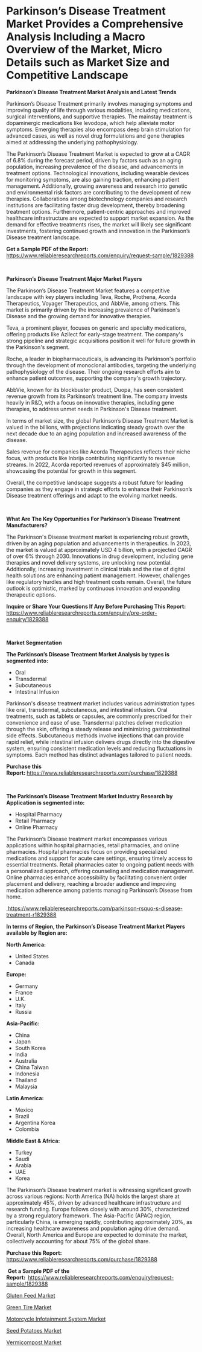 <p><h1>Parkinson’s Disease Treatment Market Provides a Comprehensive Analysis Including a Macro Overview of the Market, Micro Details such as Market Size and Competitive Landscape</h1></p><p><strong>Parkinson’s Disease Treatment Market Analysis and Latest Trends</strong></p>
<p><p>Parkinson’s Disease Treatment primarily involves managing symptoms and improving quality of life through various modalities, including medications, surgical interventions, and supportive therapies. The mainstay treatment is dopaminergic medications like levodopa, which help alleviate motor symptoms. Emerging therapies also encompass deep brain stimulation for advanced cases, as well as novel drug formulations and gene therapies aimed at addressing the underlying pathophysiology. </p><p>The Parkinson’s Disease Treatment Market is expected to grow at a CAGR of 6.8% during the forecast period, driven by factors such as an aging population, increasing prevalence of the disease, and advancements in treatment options. Technological innovations, including wearable devices for monitoring symptoms, are also gaining traction, enhancing patient management. Additionally, growing awareness and research into genetic and environmental risk factors are contributing to the development of new therapies. Collaborations among biotechnology companies and research institutions are facilitating faster drug development, thereby broadening treatment options. Furthermore, patient-centric approaches and improved healthcare infrastructure are expected to support market expansion. As the demand for effective treatments rises, the market will likely see significant investments, fostering continued growth and innovation in the Parkinson’s Disease treatment landscape.</p></p>
<p><strong>Get a Sample PDF of the Report:&nbsp;</strong> <a href="https://www.reliableresearchreports.com/enquiry/request-sample/1829388?utm_campaign=1625&utm_medium=2&utm_source=Github&utm_content=ia&utm_term=15102024&utm_id=parkinsons-disease-treatment">https://www.reliableresearchreports.com/enquiry/request-sample/1829388</a></p>
<p>&nbsp;</p>
<p><strong>Parkinson’s Disease Treatment Major Market Players</strong></p>
<p><p>The Parkinson’s Disease Treatment Market features a competitive landscape with key players including Teva, Roche, Prothena, Acorda Therapeutics, Voyager Therapeutics, and AbbVie, among others. This market is primarily driven by the increasing prevalence of Parkinson's Disease and the growing demand for innovative therapies. </p><p>Teva, a prominent player, focuses on generic and specialty medications, offering products like Azilect for early-stage treatment. The company's strong pipeline and strategic acquisitions position it well for future growth in the Parkinson's segment.</p><p>Roche, a leader in biopharmaceuticals, is advancing its Parkinson's portfolio through the development of monoclonal antibodies, targeting the underlying pathophysiology of the disease. Their ongoing research efforts aim to enhance patient outcomes, supporting the company's growth trajectory.</p><p>AbbVie, known for its blockbuster product, Duopa, has seen consistent revenue growth from its Parkinson’s treatment line. The company invests heavily in R&D, with a focus on innovative therapies, including gene therapies, to address unmet needs in Parkinson's Disease treatment.</p><p>In terms of market size, the global Parkinson’s Disease Treatment Market is valued in the billions, with projections indicating steady growth over the next decade due to an aging population and increased awareness of the disease. </p><p>Sales revenue for companies like Acorda Therapeutics reflects their niche focus, with products like Inbrija contributing significantly to revenue streams. In 2022, Acorda reported revenues of approximately $45 million, showcasing the potential for growth in this segment.</p><p>Overall, the competitive landscape suggests a robust future for leading companies as they engage in strategic efforts to enhance their Parkinson’s Disease treatment offerings and adapt to the evolving market needs.</p></p>
<p>&nbsp;</p>
<p><strong>What Are The Key Opportunities For Parkinson’s Disease Treatment Manufacturers?</strong></p>
<p><p>The Parkinson's Disease treatment market is experiencing robust growth, driven by an aging population and advancements in therapeutics. In 2023, the market is valued at approximately USD 4 billion, with a projected CAGR of over 6% through 2030. Innovations in drug development, including gene therapies and novel delivery systems, are unlocking new potential. Additionally, increasing investment in clinical trials and the rise of digital health solutions are enhancing patient management. However, challenges like regulatory hurdles and high treatment costs remain. Overall, the future outlook is optimistic, marked by continuous innovation and expanding therapeutic options.</p></p>
<p><strong>Inquire or Share Your Questions If Any Before Purchasing This Report:</strong> <a href="https://www.reliableresearchreports.com/enquiry/pre-order-enquiry/1829388?utm_campaign=1625&utm_medium=2&utm_source=Github&utm_content=ia&utm_term=15102024&utm_id=parkinsons-disease-treatment">https://www.reliableresearchreports.com/enquiry/pre-order-enquiry/1829388</a></p>
<p>&nbsp;</p>
<p><strong>Market Segmentation</strong></p>
<p><strong>The Parkinson’s Disease Treatment Market Analysis by types is segmented into:</strong></p>
<p><ul><li>Oral</li><li>Transdermal</li><li>Subcutaneous</li><li>Intestinal Infusion</li></ul></p>
<p><p>Parkinson's disease treatment market includes various administration types like oral, transdermal, subcutaneous, and intestinal infusion. Oral treatments, such as tablets or capsules, are commonly prescribed for their convenience and ease of use. Transdermal patches deliver medication through the skin, offering a steady release and minimizing gastrointestinal side effects. Subcutaneous methods involve injections that can provide rapid relief, while intestinal infusion delivers drugs directly into the digestive system, ensuring consistent medication levels and reducing fluctuations in symptoms. Each method has distinct advantages tailored to patient needs.</p></p>
<p><strong>Purchase this Report:&nbsp;</strong><a href="https://www.reliableresearchreports.com/purchase/1829388?utm_campaign=1625&utm_medium=2&utm_source=Github&utm_content=ia&utm_term=15102024&utm_id=parkinsons-disease-treatment">https://www.reliableresearchreports.com/purchase/1829388</a></p>
<p>&nbsp;</p>
<p><strong>The Parkinson’s Disease Treatment Market Industry Research by Application is segmented into:</strong></p>
<p><ul><li>Hospital Pharmacy</li><li>Retail Pharmacy</li><li>Online Pharmacy</li></ul></p>
<p><p>The Parkinson’s Disease treatment market encompasses various applications within hospital pharmacies, retail pharmacies, and online pharmacies. Hospital pharmacies focus on providing specialized medications and support for acute care settings, ensuring timely access to essential treatments. Retail pharmacies cater to ongoing patient needs with a personalized approach, offering counseling and medication management. Online pharmacies enhance accessibility by facilitating convenient order placement and delivery, reaching a broader audience and improving medication adherence among patients managing Parkinson’s Disease from home.</p></p>
<p><a href="https://www.reliableresearchreports.com/parkinson-rsquo-s-disease-treatment-r1829388?utm_campaign=1625&utm_medium=2&utm_source=Github&utm_content=ia&utm_term=15102024&utm_id=parkinsons-disease-treatment">&nbsp;https://www.reliableresearchreports.com/parkinson-rsquo-s-disease-treatment-r1829388</a></p>
<p><strong>In terms of Region, the Parkinson’s Disease Treatment Market Players available by Region are:</strong></p>
<p>
    <p> <strong> North America: </strong>
        <ul>
            <li>United States</li>
            <li>Canada</li>
        </ul>
        </p> 
    <p> <strong> Europe: </strong>
        <ul>
            <li>Germany</li>
            <li>France</li>
            <li>U.K.</li>
            <li>Italy</li>
            <li>Russia</li>
        </ul>
        </p> 
    <p> <strong> Asia-Pacific: </strong>
        <ul>
            <li>China</li>
            <li>Japan</li>
            <li>South Korea</li>
            <li>India</li>
            <li>Australia</li>
            <li>China Taiwan</li>
            <li>Indonesia</li>
            <li>Thailand</li>
            <li>Malaysia</li>
        </ul>
        </p> 
    <p> <strong> Latin America: </strong>
        <ul>
            <li>Mexico</li>
            <li>Brazil</li>
            <li>Argentina Korea</li>
            <li>Colombia</li>
        </ul>
        </p> 
    <p> <strong> Middle East & Africa: </strong>
        <ul>
            <li>Turkey</li>
            <li>Saudi</li>
            <li>Arabia</li>
            <li>UAE</li>
            <li>Korea</li>
        </ul>
    </p>
    </p>
<p><p>The Parkinson’s Disease treatment market is witnessing significant growth across various regions: North America (NA) holds the largest share at approximately 45%, driven by advanced healthcare infrastructure and research funding. Europe follows closely with around 30%, characterized by a strong regulatory framework. The Asia-Pacific (APAC) region, particularly China, is emerging rapidly, contributing approximately 20%, as increasing healthcare awareness and population aging drive demand. Overall, North America and Europe are expected to dominate the market, collectively accounting for about 75% of the global share.</p></p>
<p><strong>Purchase this Report: </strong><a href="https://www.reliableresearchreports.com/purchase/1829388?utm_campaign=1625&utm_medium=2&utm_source=Github&utm_content=ia&utm_term=15102024&utm_id=parkinsons-disease-treatment">https://www.reliableresearchreports.com/purchase/1829388</a></p>
<p>&nbsp;<strong>Get a Sample PDF of the Report:&nbsp;&nbsp;</strong><a href="https://www.reliableresearchreports.com/enquiry/request-sample/1829388?utm_campaign=1625&utm_medium=2&utm_source=Github&utm_content=ia&utm_term=15102024&utm_id=parkinsons-disease-treatment">https://www.reliableresearchreports.com/enquiry/request-sample/1829388</a></p>
<p><strong></strong></p>
<p><p><a href="https://www.linkedin.com/pulse/global-gluten-feed-market-opportunities-challenges2024-2031-5suze?utm_campaign=1625&utm_medium=2&utm_source=Github&utm_content=ia&utm_term=15102024&utm_id=parkinsons-disease-treatment">Gluten Feed Market</a></p><p><a href="https://www.linkedin.com/pulse/green-tire-market-drivers-challenges-forecast-2024-2031-indicurator-ajgxf?utm_campaign=1625&utm_medium=2&utm_source=Github&utm_content=ia&utm_term=15102024&utm_id=parkinsons-disease-treatment">Green Tire Market</a></p><p><a href="https://www.linkedin.com/pulse/global-motorcycle-infotainment-system-market-trends-analysis-achoe?utm_campaign=1625&utm_medium=2&utm_source=Github&utm_content=ia&utm_term=15102024&utm_id=parkinsons-disease-treatment">Motorcycle Infotainment System Market</a></p><p><a href="https://www.linkedin.com/pulse/seed-potatoes-market-innovations-trends-comprehensive-study-e5uke?utm_campaign=1625&utm_medium=2&utm_source=Github&utm_content=ia&utm_term=15102024&utm_id=parkinsons-disease-treatment">Seed Potatoes Market</a></p><p><a href="https://www.linkedin.com/pulse/opportunities-challenges-vermicompost-market-strategic-insights-boxse?utm_campaign=1625&utm_medium=2&utm_source=Github&utm_content=ia&utm_term=15102024&utm_id=parkinsons-disease-treatment">Vermicompost Market</a></p></p>
